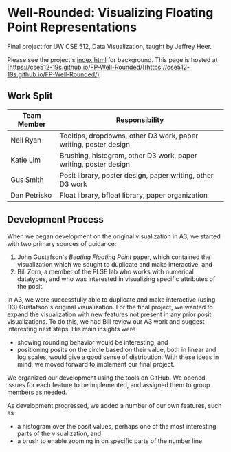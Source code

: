 # Well-Rounded: Visualizing Floating Point Representations

Final project for UW CSE 512, Data Visualization, taught by Jeffrey Heer.

Please see the project's [index.html](https://github.com/gussmith23/posit-bisection-viz/blob/master/index.html) for background. This page is hosted at [https://cse512-19s.github.io/FP-Well-Rounded/](https://cse512-19s.github.io/FP-Well-Rounded/).

## Work Split

| Team Member  | Responsibility                                                   |
|--------------|------------------------------------------------------------------|
| Neil Ryan    | Tooltips, dropdowns, other D3 work, paper writing, poster design |
| Katie Lim    | Brushing, histogram, other D3 work, paper writing, poster design |
| Gus Smith    | Posit library, poster design, paper writing, other D3 work       |
| Dan Petrisko | Float library, bfloat library, paper organization                |

## Development Process

When we began development on the original visualization in A3, we started with two primary sources of guidance:
1. John Gustafson's _Beating Floating Point_ paper, which contained the visualization which we sought to duplicate and make interactive, and
2. Bill Zorn, a member of the PLSE lab who works with numerical datatypes, and who was interested in visualizing specific attributes of the posit.

In A3, we were successfully able to duplicate and make interactive (using D3) Gustafson's original visualization. For the final project, we wanted to expand the visualization with new features not present in any prior posit visualizations. To do this, we had Bill review our A3 work and suggest interesting next steps. His main insights were
- showing rounding behavior would be interesting, and
- positioning posits on the circle based on their value, both in linear and log scales, would give a good sense of distribution.
With these ideas in mind, we moved forward to implement our final project.

We organized our development using the tools on GitHub. We opened issues for each feature to be implemented, and assigned them to group members as needed.

As development progressed, we added a number of our own features, such as
- a histogram over the posit values, perhaps one of the most interesting parts of the visualization, and
- a brush to enable zooming in on specific parts of the number line.

